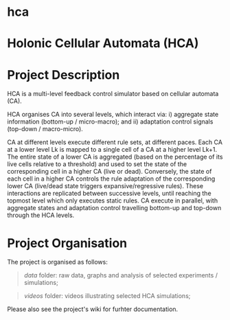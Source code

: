 # hca
Holonic Cellular Automata (HCA)
================================

Project Description
====================

HCA is a multi-level feedback control simulator based on cellular automata (CA).

HCA organises CA into several levels, which interact via: 
i) aggregate state information (bottom-up / micro-macro); and 
ii) adaptation control signals (top-down / macro-micro). 

CA at different levels execute different rule sets, at different paces. Each CA at a lower level Lk is mapped to a single cell of a CA at a higher level Lk+1. The entire state of a lower CA is aggregated (based on the percentage of its live cells relative to a threshold) and used to set the state of the corresponding cell in a higher CA (live or dead). Conversely, the state of each cell in a higher CA controls the rule adaptation of the corresponding lower CA (live/dead state triggers expansive/regressive rules). 
These interactions are replicated between successive levels, until reaching the topmost level which only executes static rules. 
CA execute in parallel, with aggregate states and adaptation control travelling bottom-up and top-down through the HCA levels.

Project Organisation
=====================

The project is organised as follows:

> _data_ folder: raw data, graphs and analysis of selected experiments / simulations;

> _videos_ folder: videos illustrating selected HCA simulations;

Please also see the project's wiki for furhter documentation.
